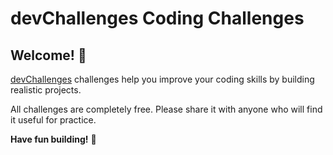 # devChallenges Coding Challenges

## Welcome! 👋

[devChallenges](https://www.devchallenges.io) challenges help you improve your coding skills by building realistic projects.

All challenges are completely free. Please share it with anyone who will find it useful for practice.

**Have fun building!** 🚀
